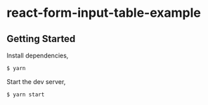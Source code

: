 # react-form-input-table-example

## Getting Started

Install dependencies,

```bash
$ yarn
```

Start the dev server,

```bash
$ yarn start
```
